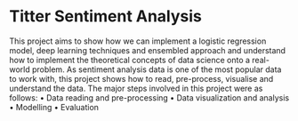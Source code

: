 # Titter Sentiment Analysis

This project aims to show how we can implement a logistic regression model, deep learning 
techniques and ensembled approach and understand how to implement the theoretical concepts of 
data science onto a real-world problem. As sentiment analysis data is one of the most popular data 
to work with, this project shows how to read, pre-process, visualise and understand the data. The 
major steps involved in this project were as follows:
• Data reading and pre-processing
• Data visualization and analysis
• Modelling
• Evaluation
